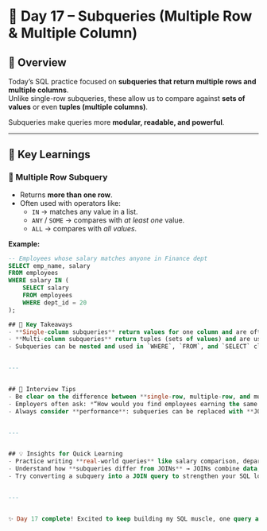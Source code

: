 # 🚀 Day 17 – Subqueries (Multiple Row & Multiple Column)

## 📌 Overview
Today’s SQL practice focused on **subqueries that return multiple rows and multiple columns**.  
Unlike single-row subqueries, these allow us to compare against **sets of values** or even **tuples (multiple columns)**.  

Subqueries make queries more **modular, readable, and powerful**.

---

## 📝 Key Learnings

### 🔹 Multiple Row Subquery
- Returns **more than one row**.
- Often used with operators like:
  - `IN` → matches any value in a list.
  - `ANY` / `SOME` → compares with *at least one* value.
  - `ALL` → compares with *all values*.

**Example:**
```sql
-- Employees whose salary matches anyone in Finance dept
SELECT emp_name, salary 
FROM employees 
WHERE salary IN (
    SELECT salary 
    FROM employees 
    WHERE dept_id = 20
);

## 📌 Key Takeaways
- **Single-column subqueries** return values for one column and are often used with `IN`, `=`, `>`, `<` operators.
- **Multi-column subqueries** return tuples (sets of values) and are used with row-wise comparison `(col1, col2)`.
- Subqueries can be nested and used in `WHERE`, `FROM`, and `SELECT` clauses.


---


## 🎯 Interview Tips
- Be clear on the difference between **single-row, multiple-row, and multiple-column subqueries**.
- Employers often ask: *“How would you find employees earning the same as another employee?”* → This is a **correlated or multi-column subquery**.
- Always consider **performance**: subqueries can be replaced with **JOINS** in many cases.


---


## 💡 Insights for Quick Learning
- Practice writing **real-world queries** like salary comparison, department-based filtering, and matching employee attributes.
- Understand how **subqueries differ from JOINs** → JOINs combine data, while subqueries filter based on another query.
- Try converting a subquery into a JOIN query to strengthen your SQL logic.


---


✨ Day 17 complete! Excited to keep building my SQL muscle, one query at a time 💪
